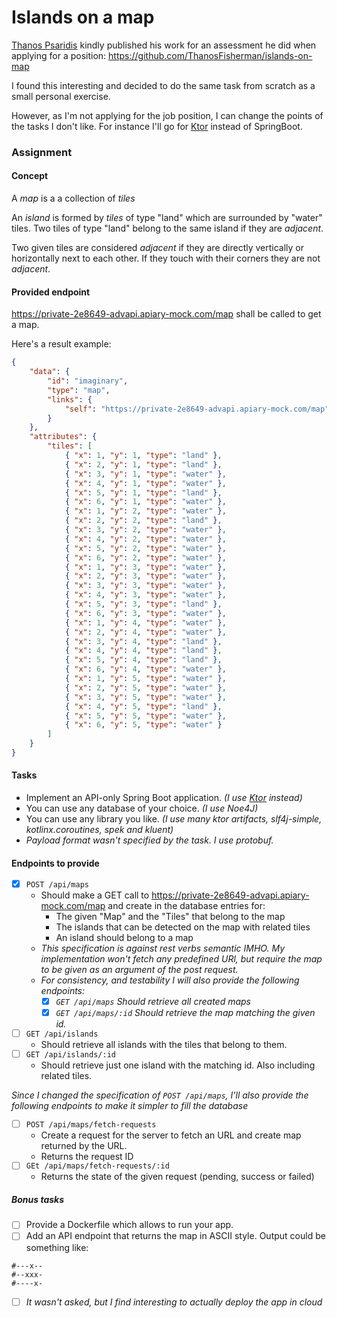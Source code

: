 # Islands on a map
[Thanos Psaridis](https://github.com/ThanosFisherman) kindly published his work for an assessment he did when applying for a position: https://github.com/ThanosFisherman/islands-on-map

I found this interesting and decided to do the same task from scratch as a small personal exercise.

However, as I'm not applying for the job position, I can change the points of the tasks I don't like. For instance I'll go for [Ktor](https://github.com/ktorio/ktor) instead of SpringBoot.

### Assignment
#### Concept
A *map* is a a collection of *tiles*

An *island* is formed by *tiles* of type "land" which are surrounded by "water" tiles. Two tiles of type "land" belong to the same island if they are *adjacent*.

Two given tiles are considered *adjacent* if they are directly vertically or horizontally next to each other. If they touch with their corners they are not *adjacent*.

#### Provided endpoint
https://private-2e8649-advapi.apiary-mock.com/map shall be called to get a map.

Here's a result example:
```json
{
    "data": {
        "id": "imaginary",
        "type": "map",
        "links": {
            "self": "https://private-2e8649-advapi.apiary-mock.com/map"
        }
    },
    "attributes": {
        "tiles": [
            { "x": 1, "y": 1, "type": "land" },
            { "x": 2, "y": 1, "type": "land" },
            { "x": 3, "y": 1, "type": "water" },
            { "x": 4, "y": 1, "type": "water" },
            { "x": 5, "y": 1, "type": "land" },
            { "x": 6, "y": 1, "type": "water" },
            { "x": 1, "y": 2, "type": "water" },
            { "x": 2, "y": 2, "type": "land" },
            { "x": 3, "y": 2, "type": "water" },
            { "x": 4, "y": 2, "type": "water" },
            { "x": 5, "y": 2, "type": "water" },
            { "x": 6, "y": 2, "type": "water" },
            { "x": 1, "y": 3, "type": "water" },
            { "x": 2, "y": 3, "type": "water" },
            { "x": 3, "y": 3, "type": "water" },
            { "x": 4, "y": 3, "type": "water" },
            { "x": 5, "y": 3, "type": "land" },
            { "x": 6, "y": 3, "type": "water" },
            { "x": 1, "y": 4, "type": "water" },
            { "x": 2, "y": 4, "type": "water" },
            { "x": 3, "y": 4, "type": "land" },
            { "x": 4, "y": 4, "type": "land" },
            { "x": 5, "y": 4, "type": "land" },
            { "x": 6, "y": 4, "type": "water" },
            { "x": 1, "y": 5, "type": "water" },
            { "x": 2, "y": 5, "type": "water" },
            { "x": 3, "y": 5, "type": "water" },
            { "x": 4, "y": 5, "type": "land" },
            { "x": 5, "y": 5, "type": "water" },
            { "x": 6, "y": 5, "type": "water" }
        ]
    }
}
```

#### Tasks
* Implement an API-only Spring Boot application. *(I use [Ktor](https://github.com/ktorio/ktor) instead)*
* You can use any database of your choice. *(I use Noe4J)*
* You can use any library you like. *(I use many ktor artifacts, slf4j-simple, kotlinx.coroutines, spek and kluent)*
* *Payload format wasn't specified by the task. I use protobuf.*
  
#### Endpoints to provide

* [x] `POST /api/maps`
  * Should make a GET call to https://private-2e8649-advapi.apiary-mock.com/map
    and create in the database entries for: 
    * The given "Map" and the "Tiles" that belong to the map 
    * The islands that can be detected on the map with related tiles 
    * An island should belong to a map
  * *This specification is against rest verbs semantic IMHO. My implementation won't fetch any predefined URl, but require the map to be given as an argument of the post request.*
  * *For consistency, and testability I will also provide the following endpoints:*
    * [x] *`GET /api/maps` Should retrieve all created maps*
    * [x] *`GET /api/maps/:id` Should retrieve the map matching the given id.*
* [ ] `GET /api/islands`
  * Should retrieve all islands with the tiles that belong to them.
* [ ] `GET /api/islands/:id`
  * Should retrieve just one island with the matching id. Also including related tiles.


*Since I changed the specification of `POST /api/maps`, I'll also provide the following endpoints to make it simpler to fill the database*
  * [ ] `POST /api/maps/fetch-requests`
    * Create a request for the server to fetch an URL and create map returned by the URL.
    * Returns the request ID
  * [ ] `GEt /api/maps/fetch-requests/:id`
    * Returns the state of the given request (pending, success or failed)
  
##### Bonus tasks
  * [ ] Provide a Dockerfile which allows to run your app.
  * [ ] Add an API endpoint that returns the map in ASCII style. Output could be something like:
  ```
  #---x-- 
  #--xxx- 
  #----x-
  ```
  * [ ] *It wasn't asked, but I find interesting to actually deploy the app in cloud*